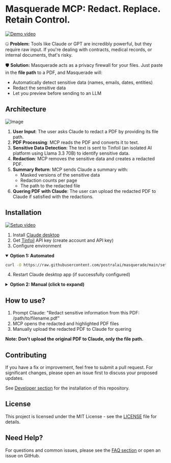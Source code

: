 # Masquerade MCP: Redact. Replace. Retain Control.

[![Demo video](https://github.com/user-attachments/assets/27e1580b-6fde-474c-8e88-44e77c3fb6a0)](https://github.com/user-attachments/assets/42fb08ce-2e0a-49a8-b71f-68cee6c18253)

🤐 **Problem:** Tools like Claude or GPT are incredibly powerful, but they require raw input. If you're dealing with contracts, medical records, or internal documents, that's risky.

🛡️ **Solution:** Masquerade acts as a privacy firewall for your files. Just paste in the **file path** to a PDF, and Masquerade will:

  - Automatically detect sensitive data (names, emails, dates, entities)
  - Redact the sensitive data
  - Let you preview before sending to an LLM

## Architecture

![Image](https://github.com/user-attachments/assets/96002c8b-5839-4499-814e-e603d95e7c82)

1. **User Input**: The user asks Claude to redact a PDF by providing its file path.
1. **PDF Processing**: MCP reads the PDF and converts it to text.
1. **Sensitive Data Detection**: The text is sent to Tinfoil (an isolated AI platform using Llama 3.3 70B) to identify sensitive data.
1. **Redaction**: MCP removes the sensitive data and creates a redacted PDF.
1. **Summary Return**: MCP sends Claude a summary with:
    - Masked versions of the sensitive data
    - Redaction counts per page
    - The path to the redacted file
1. **Quering PDF with Claude**: The user can upload the redacted PDF to Claude if satisfied with the redactions.

## Installation

[![Setup video](https://github.com/user-attachments/assets/1402cd40-34df-4776-a8e4-f07d6f20c90b)](https://github.com/user-attachments/assets/260a4559-ec51-470b-bf48-3328eaa78b63)

1. Install [Claude desktop](https://claude.ai/download)
1. Get [Tinfoil](https://tinfoil.sh) API key (create account and API key)
1. Configure environment

<details open>
<summary><strong>Option 1: Automated</strong></summary>

```bash
curl -O https://raw.githubusercontent.com/postralai/masquerade/main/setup.sh && bash setup.sh
```

4. Restart Claude desktop app (if successfully configured)

</details>

<details>
<summary><strong>Option 2: Manual (click to expand)</strong></summary>

4. Create a virtual environment with **Python ">=3.10, <=3.12"**

```bash
python3.12 -m venv pdfmcp
source pdfmcp/bin/activate
python --version
```

6. Install this repo with the command below

```bash
pip install git+https://github.com/postralai/masquerade@main
```

7. Automate the Claude config setup (and skip the next steps)

```bash
python -m masquerade.configure_claude
```

8. Get Python path: `which python`
1. Get MCP file path: `python -c "import masquerade as m; print(f'{m.__path__[0]}/mcp_pdf_redaction.py')"`
1. Add (1) Python path, (2) MCP file path, and (3) Tinfoil API key to the JSON below and add that to `claude_desktop_config.json`. Instructions to find the config file are in the image below.
1. Restart Claude

```json
{
  "mcpServers": {
    "pdf-redaction": {
      "command": "/path/to/python", // Run `which python`
      "args": ["/path/to/mcp_pdf_redaction.py"], // Run `python -c "import masquerade as m; print(f'{m.__path__[0]}/mcp_pdf_redaction.py')"`
      "env": {
        "TINFOIL_API_KEY": "your_api_key" // Create Tinfoil account and paste API key
      }
    }
  }
}
```

![Image](https://github.com/user-attachments/assets/cfa56a1a-bec0-40e5-95d9-f4f36c43b95a)

</details>

## How to use?

1. Prompt Claude: "Redact sensitive information from this PDF: /path/to/filename.pdf"
1. MCP opens the redacted and highlighted PDF files
1. Manually upload the redacted PDF to Claude for quering

**Note: Don't upload the original PDF to Claude, only the file path.**

## Contributing

If you have a fix or improvement, feel free to submit a pull request. For significant changes, please open an issue first to discuss your proposed updates.

See [Developer section](docs/developers.md) for the installation of this repository.

## License

This project is licensed under the MIT License - see the [LICENSE](LICENSE) file for details.

## Need Help?

For questions and common issues, please see the [FAQ section](docs/faq.md) or open an issue on GitHub.
